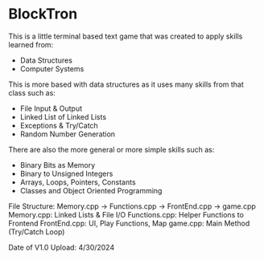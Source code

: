 # BlockTron
This is a little terminal based text game that was created to apply skills learned from:
  - Data Structures
  - Computer Systems

This is more based with data structures as it uses many skills from that class such as:
  - File Input & Output
  - Linked List of Linked Lists
  - Exceptions & Try/Catch
  - Random Number Generation

There are also the more general or more simple skills such as:
  - Binary Bits as Memory
  - Binary to Unsigned Integers
  - Arrays, Loops, Pointers, Constants
  - Classes and Object Oriented Programming

File Structure:  Memory.cpp  ->  Functions.cpp  ->  FrontEnd.cpp  ->  game.cpp
Memory.cpp: Linked Lists & File I/O
Functions.cpp: Helper Functions to Frontend
FrontEnd.cpp: UI, Play Functions, Map
game.cpp: Main Method (Try/Catch Loop)

Date of V1.0 Upload: 4/30/2024
